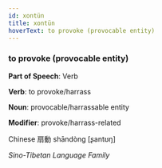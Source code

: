 ```yaml
---
id: xontün
title: xontün
hoverText: to provoke (provocable entity)
---
```


### to provoke (provocable entity)

**Part of Speech**: Verb

**Verb**: to provoke/harrass

**Noun**: provocable/harrassable entity

**Modifier**: provoke/harrass-related

Chinese 扇動 shāndòng [ʂantʊŋ]

*Sino-Tibetan Language Family*